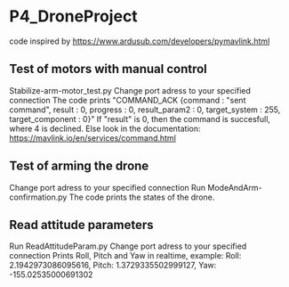 # P4_DroneProject

code inspired by https://www.ardusub.com/developers/pymavlink.html

## Test of motors with manual control
Stabilize-arm-motor_test.py
Change port adress to your specified connection
The code prints "COMMAND_ACK {command : "sent command", result : 0, progress : 0, result_param2 : 0, target_system : 255, target_component : 0}"
If "result" is 0, then the command is succesfull, where 4 is declined. Else look in the documentation: https://mavlink.io/en/services/command.html

## Test of arming the drone
Change port adress to your specified connection
Run ModeAndArm-confirmation.py
The code prints the states of the drone.

## Read attitude parameters
Run ReadAttitudeParam.py
Change port adress to your specified connection
Prints Roll, Pitch and Yaw in realtime, example:
Roll: 2.1942973086095616, Pitch: 1.3729335502999127, Yaw: -155.02535000691302
